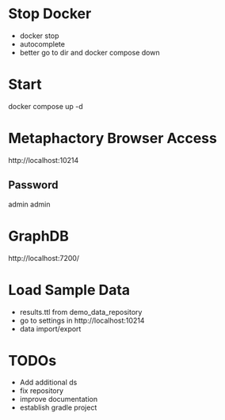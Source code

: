 # Stop Docker

- docker stop
- autocomplete
- better go to dir and docker compose down

# Start

docker compose up -d  

# Metaphactory Browser Access 

http://localhost:10214

## Password

admin admin

# GraphDB

http://localhost:7200/

# Load Sample Data

- results.ttl from demo_data_repository
- go to settings in http://localhost:10214
- data import/export


# TODOs

- Add additional ds
- fix repository 
- improve documentation 
- establish gradle project